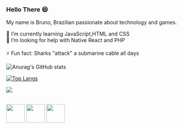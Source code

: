 ### Hello There 😄
My name is Bruno, Brazilian passionate about technology and games. 

🌱 I’m currently learning JavaScript,HTML and CSS <br>
🤔 I’m looking for help with Native React and PHP <br> <br>
⚡ Fun fact: Sharks "attack" a submarine cable all days <br>


![Anurag's GitHub stats](https://github-readme-stats.vercel.app/api?username=DevBrunohs&show_icons=true&theme=tokyonight)


[![Top Langs](https://github-readme-stats.vercel.app/api/top-langs/?username=DevBrunohs&layout=compactshow_icons=true&theme=tokyonight)](https://github.com/DevBrunohs/github-readme-stats)


<a href="https://www.linkedin.com/in/devbrunohs/" target="_blank"><img src="https://img.shields.io/badge/-LinkedIn-%230077B5?style=for-the-badge&logo=linkedin&logoColor=white" target="_blank"></a>

 <div style="display: inline_block"><br>
<img  height="50" width="50" src="https://cdn.jsdelivr.net/gh/devicons/devicon/icons/html5/html5-plain-wordmark.svg" />

<img height="50" width="50" src="https://cdn.jsdelivr.net/gh/devicons/devicon/icons/css3/css3-plain-wordmark.svg"/>

<img height="50" width="50" src="https://cdn.jsdelivr.net/gh/devicons/devicon/icons/javascript/javascript-original.svg"/>
 
</div>




<!--
**DevBrunohs/DevBrunohs** is a ✨ _special_ ✨ repository because its `README.md` (this file) appears on your GitHub profile.

Here are some ideas to get you started:

- 🔭 I’m currently working on ...
- 🌱 I’m currently learning ...
- 👯 I’m looking to collaborate on ...
- 🤔 I’m looking for help with ...
- 💬 Ask me about ...
- 📫 How to reach me: ...
- 😄 Pronouns: ...
- ⚡ Fun fact: ...
-->
